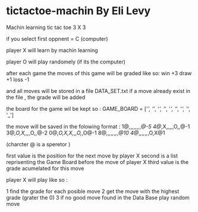 # tictactoe-machin By Eli Levy
Machin learning tic tac toe   3 X 3

if you select first oppnent = C (computer)

player X will learn by machin learning

player O will play randomely (if its the computer)


after each game the moves of this game will be graded like so:
win  +3
draw +1
loss -1 

and all moves will be stored in a file DATA_SET.txt
if a move already exist in the file , the grade will be added


the board for the game wil be kept so : GAME_BOARD = ['_', '_', '_', '_', '_', '_', '_', '_', '_']


the move will be saved in the folowing format :
1@_,_,_,_,_,_,_,_,_@-5
4@_,X,_,_,_,_,O,_,_@-1
3@_,O,X,_,_,_,O,_,_@-2
0@_,O,X,X,_,_,O,_,O@-1
8@_,_,_,_,_,_,_,_,_@10
4@_,_,_,_,_,_,_,O,X@1

(charcter @ is a speretor )

first value is the position for the next move by player X
second is a list reprisenting the Game Board before the move of player X
third value is the grade acumelated for this move 



player X will play like so :

1 find the grade for each posible move
2 get the move with the highest grade (grater the 0)
3 if no good move found in the Data Base  play random move
